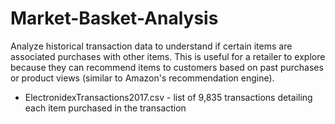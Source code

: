 # Market-Basket-Analysis

Analyze historical transaction data to understand if certain items are associated purchases with other items. This is useful for a retailer to explore because they can recommend items to customers based on past purchases or product views (similar to Amazon's recommendation engine).

- ElectronidexTransactions2017.csv - list of 9,835 transactions detailing each item purchased in the transaction
